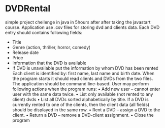 # DVDRental
simple project chellenge in java in 5hours after after taking the javastart course.
Application  use .csv files for storing dvd and clients data. Each DVD entry should contains 
following fields:
- Title
- Genre (action, thriller, horror, comedy)
- Release date
- Price
- Information that the DVD is available
- If DVD is unavailable put the information by whom DVD has been rented
Each client is identified by: first name, last name and birth date. When the program starts it should read clients 
and DVDs from the two files. The application should be command line-based.
User may perform following actions when the program runs:
• Add new user – cannot enter user with the same data twice. 
• List only available (not rented to any client) dvds 
• List all DVDs sorted alphabetically by title. If a DVD is currently rented to one of the clients, then the client 
data (all fields) should be displayed in the same row.
• Rent a DVD – assign a DVD to the client.
• Return a DVD – remove a DVD-client assignment.
• Close the program
